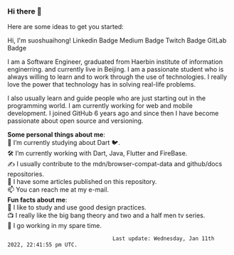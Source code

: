### Hi there 👋

Here are some ideas to get you started:

Hi, I'm suoshuaihong! 
Linkedin Badge Medium Badge Twitch Badge GitLab Badge

I am a Software Engineer, graduated from Haerbin institute of information enginerring. and currently live in Beijing. I am a passionate student who is always willing to learn and to work through the use of technologies. I really love the power that technology has in solving real-life problems.

I also usually learn and guide people who are just starting out in the programming world. I am currently working for web and mobile development. I joined GitHub 6 years ago and since then I have become passionate about open source and versioning.

**Some personal things about me**:  
  🌱 I’m currently studying about Dart 🐦.  
  🛠 I’m currently working with Dart, Java, Flutter and FireBase.  
  ✍️  I usually contribute to the mdn/browser-compat-data and github/docs repositories.  
  📝 I have some articles published on this repository.  
  📫 You can reach me at my e-mail.  
**Fun facts about me**:  
  🎨 I like to study and use good design practices.  
  📺 I really like the big bang theory and two and a half men tv series.  
  🥁 I go working in my spare time.  
  
  
  
  
                                     Last update: Wednesday, Jan 11th 2022, 22:41:55 pm UTC.

